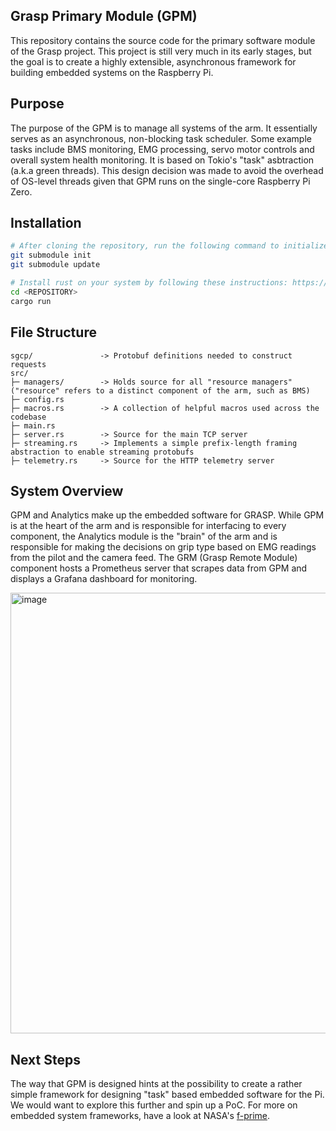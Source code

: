 ## Grasp Primary Module (GPM)
This repository contains the source code for the primary software module of the Grasp project. This project is still very much in its early stages, but the goal is to create a highly extensible, asynchronous framework for building embedded systems on the Raspberry Pi.

## Purpose
The purpose of the GPM is to manage all systems of the arm. It essentially serves as an asynchronous, non-blocking task scheduler. Some example tasks include BMS monitoring, EMG processing, servo motor controls and overall system health monitoring. It is based on Tokio's "task" asbtraction (a.k.a green threads). This design decision was made to avoid the overhead of OS-level threads given that GPM runs on the single-core Raspberry Pi Zero.

## Installation
```bash
# After cloning the repository, run the following command to initialize the `sgcp` submodule
git submodule init
git submodule update

# Install rust on your system by following these instructions: https://www.rust-lang.org/tools/install
cd <REPOSITORY>
cargo run
```
## File Structure
```
sgcp/               -> Protobuf definitions needed to construct requests
src/                
├─ managers/        -> Holds source for all "resource managers" ("resource" refers to a distinct component of the arm, such as BMS)
├─ config.rs       
├─ macros.rs        -> A collection of helpful macros used across the codebase
├─ main.rs          
├─ server.rs        -> Source for the main TCP server
├─ streaming.rs     -> Implements a simple prefix-length framing abstraction to enable streaming protobufs
├─ telemetry.rs     -> Source for the HTTP telemetry server       
```

## System Overview
GPM and Analytics make up the embedded software for GRASP. While GPM is at the heart of the arm and is responsible for interfacing to every component, the Analytics module is the "brain" of the arm and is responsible for making the decisions on grip type based on EMG readings from the pilot and the camera feed. The GRM (Grasp Remote Module) component hosts a Prometheus server that scrapes data from GPM and displays a Grafana dashboard for monitoring.


<img width="705" alt="image" src="https://github.com/BEARUBC/gpm/assets/83952444/93593ce3-ae5c-4ff7-b5b1-715653146154">

## Next Steps
The way that GPM is designed hints at the possibility to create a rather simple framework for designing "task" based embedded software for the Pi. We would want to explore this further and spin up a PoC. For more on embedded system frameworks, have a look at NASA's [f-prime](https://github.com/nasa/fprime).
